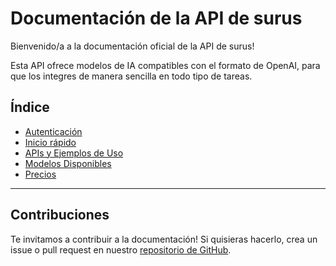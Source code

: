 # Documentación de la API de surus

Bienvenido/a a la documentación oficial de la API de surus!

Esta API ofrece modelos de IA compatibles con el formato de OpenAI, para que los integres de manera sencilla en todo tipo de tareas.


## Índice

- [Autenticación](comenzando/autenticacion.md)
- [Inicio rápido](comenzando/index.md)
- [APIs y Ejemplos de Uso](apis.md)
- [Modelos Disponibles](modelos.md)
- [Precios](pricings.md)

---

## Contribuciones

Te invitamos a contribuir a la documentación! Si quisieras hacerlo, crea un issue o pull request en nuestro [repositorio de GitHub](https://github.com/GradienteSur/docs).
